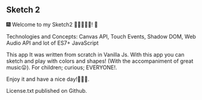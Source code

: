 ## Sketch 2

🎆 Welcome to my Sketch2 🎨👨‍🎨👩‍🎨! 🎇

Technologies and Concepts: Canvas API, Touch Events, Shadow DOM, Web Audio API and lot of ES7+ JavaScript

This app It was written from scratch in Vanilla Js.
With this app you can sketch and play with colors and shapes! (With the accompaniment of great music😛). For children; curious; EVERYONE!.

Enjoy it and have a nice day!👩‍🎨👋.

License.txt published on Github.
